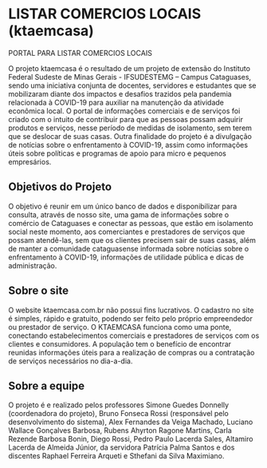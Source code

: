 # LISTAR COMERCIOS LOCAIS (ktaemcasa)
PORTAL PARA LISTAR COMERCIOS LOCAIS

O projeto ktaemcasa é o resultado de um projeto de extensão do Instituto Federal Sudeste de Minas Gerais - IFSUDESTEMG – Campus Cataguases, sendo uma iniciativa conjunta de docentes, servidores e estudantes que se mobilizaram diante dos impactos e desafios trazidos pela pandemia relacionada à COVID-19 para auxiliar na manutenção da atividade econômica local. 
O portal de informações comerciais e de serviços foi criado com o intuito de contribuir para que as pessoas possam adquirir produtos e serviços, nesse período de medidas de isolamento, sem terem que se deslocar de suas casas. Outra finalidade do projeto é a divulgação de notícias sobre o enfrentamento à COVID-19, assim como informações úteis sobre políticas e programas de apoio para micro e pequenos empresários.

## Objetivos do Projeto
O objetivo é reunir em um único banco de dados e disponibilizar para consulta, através de nosso site, uma gama de informações sobre o comércio de Cataguases e conectar as pessoas, que estão em isolamento social neste momento, aos comerciantes e prestadores de serviços que possam atendê-las, sem que os clientes precisem sair de suas casas, além de manter a comunidade cataguasense informada sobre notícias sobre o enfrentamento à COVID-19, informações de utilidade pública e dicas de administração.

## Sobre o site
O website ktaemcasa.com.br não possui fins lucrativos. O cadastro no site é simples, rápido e gratuito, podendo ser feito pelo próprio empreendedor ou prestador de serviço.  O KTAEMCASA funciona como uma ponte, conectando estabelecimentos comerciais e prestadores de serviços com os clientes e consumidores. A população tem o benefício de encontrar reunidas informações úteis para a realização de compras ou a contratação de serviços necessários no dia-a-dia.

## Sobre a equipe
O projeto é e realizado pelos professores Simone Guedes Donnelly (coordenadora do projeto), Bruno Fonseca Rossi (responsável pelo desenvolvimento do sistema), Alex Fernandes da Veiga Machado, Luciano Wallace Gonçalves Barbosa, Rubens Ahyrton Ragone Martins, Carla Rezende Barbosa Bonin, Diego Rossi, Pedro Paulo Lacerda Sales, Altamiro Lacerda de Almeida Júnior, da servidora Patrícia Palma Santos e dos discentes Raphael Ferreira Arqueti e Sthefani da Silva Maximiano.
